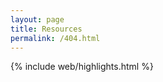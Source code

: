 ```yaml
---
layout: page
title: Resources
permalink: /404.html
---
```


<div id="error"></div>

{% include web/highlights.html %}

<script>
    let element = document.getElementById("error");
    if (element) {
        let html = "";
        let pathname = window.location.pathname;
        let match = pathname.match(/^\/pubs\/pc\/reference\/microsoft\/kb\/Q([0-9]+)\/?$/);
        if (match) {
            let article = ("00000" + match[1]).slice(-6);
            let url = "https://jeffpar.github.io/kbarchive/kb/" + article.slice(0, 3) + "/Q" + match[1] + "/";
            let heading = document.getElementById("pcjs-heading");
            if (heading) heading.innerHTML = "KnowledgeBase Archive";
            html += "<p>The KB article previously at <strong>" + pathname + "</strong> is available in the <a href=\"" + url + "\">Microsoft KnowledgeBase Archive</a>.</p>\n\n";
        } else {
            html += "<p>Sorry, the page or resource at <strong>" + pathname + "</strong> does not exist.</p>\n";
            html += "<p>If it previously existed, then it has either moved or is no longer available.</p>\n";
            html += "<p>Try the <a href=\"#pcjs-explorer\" onclick=\"pcjsExplorerView(this, event)\">PCjs Explorer</a> to find what you're looking for, or send <a href=\"mailto:Jeff@pcjs.org?subject=Missing%20PCjs%20page%20or%20resource&body=Unable%20to%20locate:%20" + window.location.href + "\">email</a> for assistance. Thanks!</p>\n";
        }
        element.innerHTML = html;
    }
</script>
